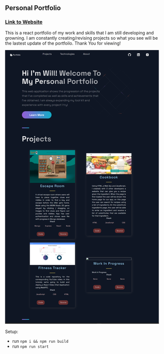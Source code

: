 ## Personal Portfolio

### [Link to Website](https://react-portfolio-corn-starch.herokuapp.com)

This is a react portfolio of my work and skills that I am still developing and growning.
I am constantly creating/revising projects so what you see will be the lastest update of the portfoilo.
Thank You for viewing!

![Portfolio Website](/public/images/Portfolio.png)


Setup:
- run ```npm i && npm run build```
- run ```npm run start```
